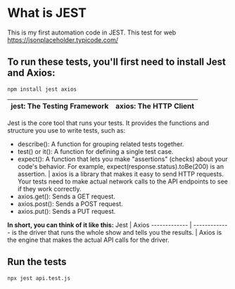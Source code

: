 # What is JEST
This is my first automation code in JEST. This test for web https://jsonplaceholder.typicode.com/

## To run these tests, you'll first need to install Jest and Axios:
```npm install jest axios```


jest: The Testing Framework  | axios: The HTTP Client
------------- | -------------
Jest is the core tool that runs your tests. It provides the functions and structure you use to write tests, such as:
- describe(): A function for grouping related tests together.
- test() or it(): A function for defining a single test case.
- expect(): A function that lets you make "assertions" (checks) about your code's behavior. For example, expect(response.status).toBe(200) is an assertion.  | axios is a library that makes it easy to send HTTP requests. Your tests need to make actual network calls to the API endpoints to see if they work correctly.
- axios.get(): Sends a GET request.
- axios.post(): Sends a POST request.
- axios.put(): Sends a PUT request.

**In short, you can think of it like this:**
Jest  | Axios
------------- | -------------
is the driver that runs the whole show and tells you the results.  | Axios is the engine that makes the actual API calls for the driver.


## Run the tests
```npx jest api.test.js```